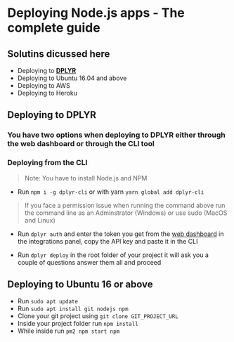 # Deploying Node.js apps - The complete guide

## Solutins dicussed here
* Deploying to [**DPLYR**](https://www.dplyr.dev) 
* Deploying to Ubuntu 16.04 and above
* Deploying to AWS
* Deploying to Heroku

## Deploying to DPLYR
### You have two options when deploying to DPLYR either through the web dashboard or through the CLI tool
### Deploying from the CLI
> Note: You have to install Node.js and NPM 

* Run `npm i -g dplyr-cli` or with yarn `yarn global add dplyr-cli`

> If you face a permission issue when running the command above run the command line as an Adminstrator (Windows) or use sudo (MacOS and Linux)

* Run `dplyr auth` and enter the token you get from the [web dashboard](https://app.dplyr.dev) in the integrations panel, copy the API key and paste it in the CLI

* Run `dplyr deploy` in the root folder of your project it will ask you a couple of questions answer them all and proceed


## Deploying to Ubuntu 16 or above
* Run `sudo apt update`
* Run `sudo apt install git nodejs npm` 
* Clone your git project using `git clone GIT_PROJECT_URL`
* Inside your project folder run `npm install`
* While inside run `pm2 npm start npm`